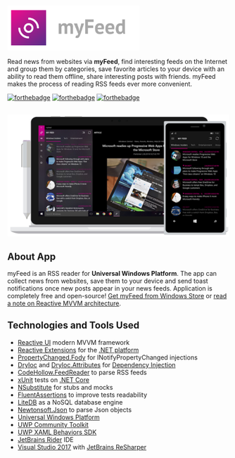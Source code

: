 <a href="https://www.microsoft.com/en-us/store/apps/myfeed/9nblggh4nw02">
    <img src="/myFeed.png" width="300px">
</a>

<br />

Read news from websites via <b>myFeed</b>, find interesting feeds on the Internet and group them by categories, save favorite articles to your device with an ability to read them offline, share interesting posts with friends. myFeed makes the process of reading RSS feeds ever more convenient.

[![forthebadge](https://forthebadge.com/images/badges/made-with-c-sharp.svg)](https://forthebadge.com)
[![forthebadge](https://forthebadge.com/images/badges/built-by-hipsters.svg)](https://forthebadge.com)
[![forthebadge](https://forthebadge.com/images/badges/contains-cat-gifs.svg)](https://forthebadge.com)


<br />

<a href="https://www.microsoft.com/en-us/store/apps/myfeed/9nblggh4nw02">
  <img src="/myFeed.jpg" width="680"/>
</a>

## About App

myFeed is an RSS reader for <b>Universal Windows Platform</b>. The app can collect news from websites, save them to your device and send toast notifications once new posts appear in your news feeds. Application is completely free and open-source! <a href="https://www.microsoft.com/en-us/store/apps/myfeed/9nblggh4nw02">Get myFeed from Windows Store</a> or <a href="https://medium.com/@worldbeater/reactive-mvvm-for-net-platform-175dc69cfc82">read a note on Reactive MVVM architecture</a>.

## Technologies and Tools Used

- <a href="https://reactiveui.net/">Reactive UI</a> modern MVVM framework
- <a href="http://reactivex.io/">Reactive Extensions</a> for the <a href="https://github.com/Reactive-Extensions/Rx.NET">.NET platform</a>
- <a href="https://github.com/Fody/PropertyChanged">PropertyChanged.Fody</a> for INotifyPropertyChanged injections
- <a href="https://bitbucket.org/dadhi/dryioc/">DryIoc</a> and <a href="https://bitbucket.org/dadhi/dryioc/wiki/Extensions/MefAttributedModel">DryIoc.Attributes</a> for <a href="https://en.wikipedia.org/wiki/Dependency_injection">Dependency Injection</a>
- <a href="https://github.com/codehollow/FeedReader">CodeHollow.FeedReader</a> to parse RSS feeds
- <a href="http://xunit.github.io/">xUnit</a> tests on <a href="https://www.microsoft.com/net/core">.NET Core</a> 
- <a href="https://github.com/nsubstitute/NSubstitute">NSubstitute</a> for stubs and mocks
- <a href="https://github.com/fluentassertions/fluentassertions">FluentAssertions</a> to improve tests readability
- <a href="https://github.com/mbdavid/LiteDB">LiteDB</a> as a NoSQL database engine
- <a href="https://www.newtonsoft.com/json">Newtonsoft.Json</a> to parse Json objects
- <a href="https://developer.microsoft.com/en-us/windows/apps">Universal Windows Platform</a>
- <a href="https://github.com/Microsoft/UWPCommunityToolkit">UWP Community Toolkit</a>
- <a href="https://github.com/Microsoft/XamlBehaviors">UWP XAML Behaviors SDK</a>
- <a href="https://www.jetbrains.com/rider/">JetBrains Rider</a> IDE
- <a href="https://www.visualstudio.com/ru/vs/whatsnew/">Visual Studio 2017</a> with <a href="https://www.jetbrains.com/resharper/">JetBrains ReSharper</a>
